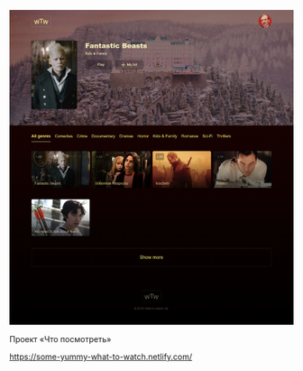 ![screenshot](https://github.com/some-yummy-nick/what-to-watch/blob/master/what-to-watch.png)

Проект «Что посмотреть»

https://some-yummy-what-to-watch.netlify.com/
